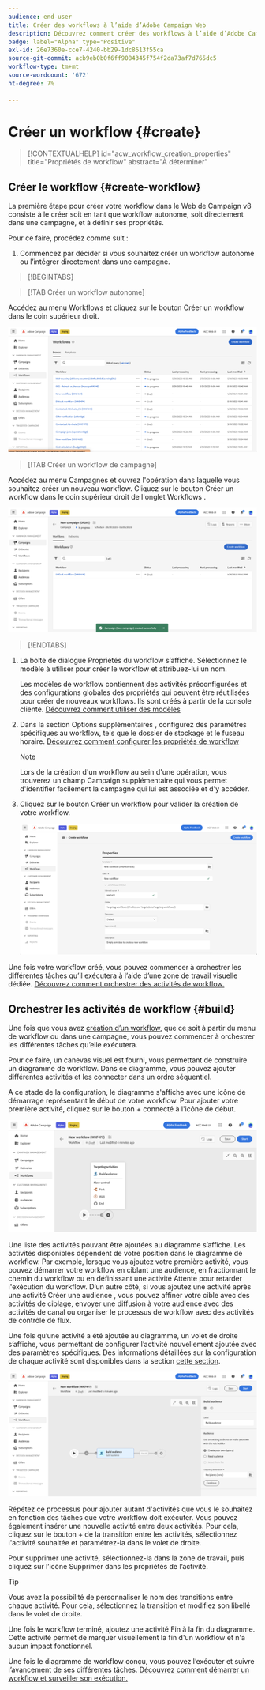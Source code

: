 ```yaml
---
audience: end-user
title: Créer des workflows à l’aide d’Adobe Campaign Web
description: Découvrez comment créer des workflows à l’aide d’Adobe Campaign Web.
badge: label="Alpha" type="Positive"
exl-id: 26e7360e-cce7-4240-bb29-1dc8613f55ca
source-git-commit: acb9eb0b0f6ff9084345f754f2da73af7d765dc5
workflow-type: tm+mt
source-wordcount: '672'
ht-degree: 7%

---
```



# Créer un workflow {#create}

>[!CONTEXTUALHELP]
>id="acw_workflow_creation_properties"
>title="Propriétés de workflow"
>abstract="À déterminer"

## Créer le workflow {#create-workflow}

La première étape pour créer votre workflow dans le Web de Campaign v8 consiste à le créer soit en tant que workflow autonome, soit directement dans une campagne, et à définir ses propriétés.

Pour ce faire, procédez comme suit :

1. Commencez par décider si vous souhaitez créer un workflow autonome ou l’intégrer directement dans une campagne.

>[!BEGINTABS]

>[!TAB Créer un workflow autonome]

Accédez au menu Workflows et cliquez sur le bouton Créer un workflow dans le coin supérieur droit.

![](assets/workflow-create-standalone.png)

>[!TAB Créer un workflow de campagne]

Accédez au menu Campagnes et ouvrez l&#39;opération dans laquelle vous souhaitez créer un nouveau workflow. Cliquez sur le bouton Créer un workflow dans le coin supérieur droit de l&#39;onglet Workflows .

![](assets/workflow-create-campaign.png)

>[!ENDTABS]

1. La boîte de dialogue Propriétés du workflow s’affiche. Sélectionnez le modèle à utiliser pour créer le workflow et attribuez-lui un nom.

   Les modèles de workflow contiennent des activités préconfigurées et des configurations globales des propriétés qui peuvent être réutilisées pour créer de nouveaux workflows. Ils sont créés à partir de la console cliente. [Découvrez comment utiliser des modèles](https://experienceleague.adobe.com/docs/campaign/automation/workflows/introduction/build-a-workflow.html#workflow-templates)

1. Dans la section Options supplémentaires , configurez des paramètres spécifiques au workflow, tels que le dossier de stockage et le fuseau horaire. [Découvrez comment configurer les propriétés de workflow](workflow-settings.md)

   >[!NOTE]
   >
   >Lors de la création d&#39;un workflow au sein d&#39;une opération, vous trouverez un champ Campaign supplémentaire qui vous permet d&#39;identifier facilement la campagne qui lui est associée et d&#39;y accéder.

1. Cliquez sur le bouton Créer un workflow pour valider la création de votre workflow.

   ![](assets/workflow-create.png)

Une fois votre workflow créé, vous pouvez commencer à orchestrer les différentes tâches qu’il exécutera à l’aide d’une zone de travail visuelle dédiée. [Découvrez comment orchestrer des activités de workflow.](build-workflow.md)

## Orchestrer les activités de workflow {#build}

Une fois que vous avez [création d’un workflow](create-workflow.md), que ce soit à partir du menu de workflow ou dans une campagne, vous pouvez commencer à orchestrer les différentes tâches qu’elle exécutera.

Pour ce faire, un canevas visuel est fourni, vous permettant de construire un diagramme de workflow. Dans ce diagramme, vous pouvez ajouter différentes activités et les connecter dans un ordre séquentiel.

A ce stade de la configuration, le diagramme s&#39;affiche avec une icône de démarrage représentant le début de votre workflow. Pour ajouter votre première activité, cliquez sur le bouton + connecté à l&#39;icône de début.

![](assets/workflow-start.png)

Une liste des activités pouvant être ajoutées au diagramme s’affiche. Les activités disponibles dépendent de votre position dans le diagramme de workflow. Par exemple, lorsque vous ajoutez votre première activité, vous pouvez démarrer votre workflow en ciblant une audience, en fractionnant le chemin du workflow ou en définissant une activité Attente pour retarder l&#39;exécution du workflow. D’un autre côté, si vous ajoutez une activité après une activité Créer une audience , vous pouvez affiner votre cible avec des activités de ciblage, envoyer une diffusion à votre audience avec des activités de canal ou organiser le processus de workflow avec des activités de contrôle de flux.

Une fois qu’une activité a été ajoutée au diagramme, un volet de droite s’affiche, vous permettant de configurer l’activité nouvellement ajoutée avec des paramètres spécifiques. Des informations détaillées sur la configuration de chaque activité sont disponibles dans la section [cette section](get-started-activities.md).

![](assets/workflow-configure-activities.png)

Répétez ce processus pour ajouter autant d&#39;activités que vous le souhaitez en fonction des tâches que votre workflow doit exécuter. Vous pouvez également insérer une nouvelle activité entre deux activités. Pour cela, cliquez sur le bouton + de la transition entre les activités, sélectionnez l&#39;activité souhaitée et paramétrez-la dans le volet de droite.

Pour supprimer une activité, sélectionnez-la dans la zone de travail, puis cliquez sur l’icône Supprimer dans les propriétés de l’activité.

>[!TIP]
>
>Vous avez la possibilité de personnaliser le nom des transitions entre chaque activité. Pour cela, sélectionnez la transition et modifiez son libellé dans le volet de droite.

Une fois le workflow terminé, ajoutez une activité Fin à la fin du diagramme. Cette activité permet de marquer visuellement la fin d&#39;un workflow et n&#39;a aucun impact fonctionnel.

Une fois le diagramme de workflow conçu, vous pouvez l’exécuter et suivre l’avancement de ses différentes tâches. [Découvrez comment démarrer un workflow et surveiller son exécution.](start-monitor-workflows.md)
